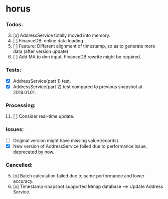 # horus

### Todos:
3. [x] AddressService totally moved into memory.
5. [ ] FinanceDB: online data loading.
7. [ ] Feature: Different alignment of timestamp, so as to generate more data (after version update)
9. [ ] Add MA to dnn input. FinanceDB rewrite might be required.

### Tests:
- [x] AddressService(part 1) test.
- [x] AddressService(part 2) test compared to previous snapshot at 2018.01.01.

### Processing:
11. [ ] Consider real-time update.

### Issues:
- [ ] Original version might have missing value(records).
- [x] New version of AddressService failed due to performance issue, deprecated by now.

### Cancelled:
5. [x] Batch calculation failed due to same performance and lower accuracy.
3. [x] Timestamp-snapshot supported Mmap database ==> Update Address Service.

